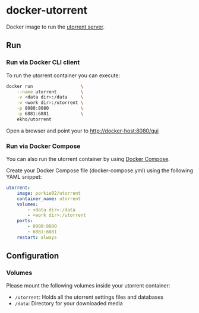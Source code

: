 # docker-utorrent

Docker image to run the [utorrent server](http://www.utorrent.com/).

## Run

### Run via Docker CLI client

To run the utorrent container you can execute:

```bash
docker run                  \
    --name utorrent         \
    -v <data dir>:/data     \
    -v <work dir>:/utorrent \
    -p 8080:8080            \
    -p 6881:6881            \
    ekho/utorrent
```

Open a browser and point your to [http://docker-host:8080/gui](http://docker-host:8080/gui)

### Run via Docker Compose

You can also run the utorrent container by using [Docker Compose](https://www.docker.com/docker-compose).

Create your Docker Compose file (docker-compose.yml) using the following YAML snippet:

```yaml
utorrent:
    image: porkie02/utorrent
    container_name: utorrent
    volumes:
        - <data dir>:/data
        - <work dir>:/utorrent
    ports:
        - 8080:8080
        - 6881:6881
    restart: always
```

## Configuration

### Volumes

Please mount the following volumes inside your utorrent container:

* `/utorrent`: Holds all the utorrent settings files and databases
* `/data`: Directory for your downloaded media

